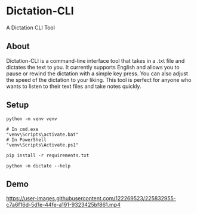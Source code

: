 # Dictation-CLI

A Dictation CLI Tool

## About 

Dictation-CLI is a command-line interface tool that takes in a .txt file and dictates the text to you. It currently supports English and allows you to pause or rewind the dictation with a simple key press. You can also adjust the speed of the dictation to your liking. This tool is perfect for anyone who wants to listen to their text files and take notes quickly.

## Setup

```
python -m venv venv
```
```
# In cmd.exe
"venv\Scripts\activate.bat"
# In PowerShell
"venv\Scripts\Activate.ps1"
```
```
pip install -r requirements.txt
```
```
python -m dictate --help
```

## Demo

https://user-images.githubusercontent.com/122269523/225832955-c7a6f16d-5d1e-44fe-a191-9323425bf861.mp4

